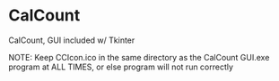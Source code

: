 # CalCount
CalCount, GUI included w/ Tkinter


NOTE: Keep CCIcon.ico in the same directory as the CalCount GUI.exe program at ALL TIMES, or else program will not run correctly
